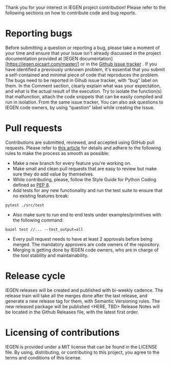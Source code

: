 Thank you for your interest in IEGEN project contribution! Please refer to the following sections on how to contribute code and bug reports.

# Reporting bugs
Before submitting a question or reporting a bug, please take a moment of your time and ensure that your issue isn't already discussed in the project documentation provided at [IEGEN documentation][https://iegen.picsart.com/master/] or in the [Github issue tracker](https://github.com/PicsArt/iegen/issues) . 
If you have identified a previously unknown problem, it's essential that you submit a self-contained and minimal piece of code that reproduces the problem. The bugs need to be reported in Gihub issue tracker, with “bug” label on them. In the Comment section, clearly explain what was your expectation, and what is the actual result of the execution. Try to isolate the function(s) that malfunction, attach the code snippets that can be easily compiled and run in isolation.
From the same issue tracker, You can also ask questions to IEGEN code owners, by using “question” label while creating the Issue.

# Pull requests
Contributions are submitted, reviewed, and accepted using GitHub pull requests. Please refer to [this article](https://docs.github.com/en/pull-requests/collaborating-with-pull-requests/proposing-changes-to-your-work-with-pull-requests/about-pull-requests) for details and adhere to the following rules to make the process as smooth as possible:
- Make a new branch for every feature you're working on.
- Make small and clean pull requests that are easy to review but make sure they do add value by themselves.
- While contributing, please, follow the Style Guide for Python Coding defined as [PEP 8](https://peps.python.org/pep-0008/).
- Add tests for any new functionality and run the test suite to ensure that no existing features break:
```
pytest ./src/test
```
- Also make sure to run end to end tests under examples/primitives with the following command:
```
bazel test //... --test_output=all
```
- Every pull request needs to have at least 2 approvals before being merged. The mandatory approvers are code owners of the repository.
- Merging is getting done by IEGEN code owners, who are in charge of the tool stability and maintainability.
 
# Release cycle
IEGEN releases will be created and published with bi-weekly cadence.
The release train will take all the merges done after the last release, and generate a new release tag for them, with Semantic Versioning rules. 
The new released package will be published <HERE, TBD>
Release Notes will be located in the Github Releases file, with the latest first order.

# Licensing of contributions
IEGEN is provided under a MIT license that can be found in the LICENSE file. By using, distributing, or contributing to this project, you agree to the terms and conditions of this license.

